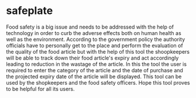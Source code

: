 # safeplate
Food safety is a big issue and needs to be addressed with the help of technology in order to curb the adverse effects both on human health as well as the environment.
According to the government policy the authority officials have to personally get to the place and perform the evaluation of the quality of the food article but with the help of this tool
the shoopkeepers will be able to track down their food article's expiry and act accordingly leading to reduction in the wastage of the article.
In this the tool the user is required to enter the category of the article and the date of purchase and the projected expiry date of the article will be displayed.
This tool can be used by the shopkeepers and the food safety officers.
Hope this tool proves to be helpful for all its users.

